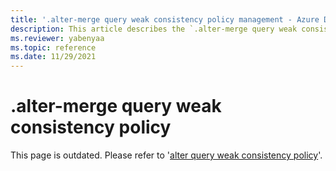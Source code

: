```yaml
---
title: '.alter-merge query weak consistency policy management - Azure Data Explorer'
description: This article describes the `.alter-merge query weak consistency policy` command in Azure Data Explorer.
ms.reviewer: yabenyaa
ms.topic: reference
ms.date: 11/29/2021
---
```

# .alter-merge query weak consistency policy

This page is outdated. Please refer to '[alter query weak consistency policy](alter-query-weak-consistency-policy.md)'.
